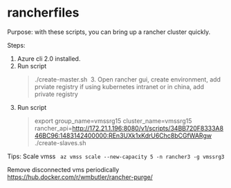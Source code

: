 # rancherfiles

Purpose:
  with these scripts, you can bring up a rancher cluster quickly.
  
Steps:
  1. Azure cli 2.0 installed.
  2. Run script
     > ./create-master.sh
  3. Open rancher gui, create environment, add prviate registry if using kubernetes intranet or in china, add private registry
  4. Run script
     > export group_name=vmssrg15 cluster_name=vmssrg15 rancher_api=http://172.21.1.196:8080/v1/scripts/34BB720F8333A846BC96:1483142400000:REn3UXk1xKdrU6Chc8bCGfWARgw
     > ./create-slaves.sh

Tips:
  Scale vmss ` az vmss scale --new-capacity 5 -n rancher3 -g vmssrg3`
  
  Remove disconnected vms periodically https://hub.docker.com/r/wmbutler/rancher-purge/
